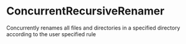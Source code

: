 # ConcurrentRecursiveRenamer
Concurrently renames all files and directories in a specified directory according to the user specified rule
